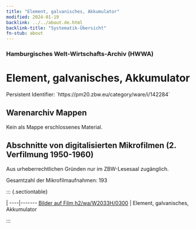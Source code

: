 ```yaml
---
title: "Element, galvanisches, Akkumulator"
modified: 2024-01-19
backlink: ../../about.de.html
backlink-title: "Systematik-Übersicht"
fn-stub: about
---
```


### Hamburgisches Welt-Wirtschafts-Archiv (HWWA)

# Element, galvanisches, Akkumulator

<div class="hint">Persistent Identifier: `https://pm20.zbw.eu/category/ware/i/142284`</div>







## Warenarchiv Mappen





Kein als Mappe erschlossenes Material.



<a id="filmsections" />

## Abschnitte von digitalisierten Mikrofilmen (2. Verfilmung 1950-1960)

<p>Aus urheberrechtlichen Gründen nur im ZBW-Lesesaal zugänglich.</p>


<p>Gesamtzahl der Mikrofilmaufnahmen: 193</p>





::: {.sectiontable}

 | 
----|-------
<a class="btn" href="https://pm20.zbw.eu/film/h2/wa/W2033H/0300" rel="nofollow">Bilder auf Film h2/wa/W2033H/0300</a> | Element, galvanisches, Akkumulator


:::
















